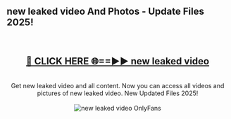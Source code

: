 <h2>new leaked video And Photos - Update Files 2025!</h2>
<br>
<div align="center">
<h2><a href="https://betterlinks.top/A2PfLJ" rel="nofollow">🔴 CLICK HERE 🌐==►► new leaked video</a></h2>
<br>
Get new leaked video and all content. Now you can access all videos and pictures of new leaked video. New Updated Files 2025!
<br>
<br>
<a href="https://betterlinks.top/A2PfLJ" rel="nofollow" data-target="animated-image.originalLink"><img src="https://i.imgur.com/dJHk4Zq.gif" alt="new leaked video OnlyFans" style="max-width: 100%; display: inline-block;" data-target="animated-image.originalImage"></a>
</div>
<br>
